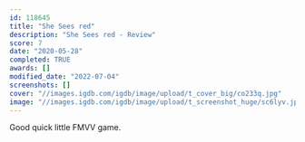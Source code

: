 ```yaml
---
id: 118645
title: "She Sees red"
description: "She Sees red - Review"
score: 7
date: "2020-05-28"
completed: TRUE
awards: []
modified_date: "2022-07-04"
screenshots: []
cover: "//images.igdb.com/igdb/image/upload/t_cover_big/co233q.jpg"
image: "//images.igdb.com/igdb/image/upload/t_screenshot_huge/sc6lyv.jpg"
---
```

Good quick little FMVV game.